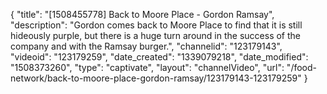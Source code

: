 {
    "title": "[1508455778] Back to Moore Place - Gordon Ramsay",
    "description": "Gordon comes back to Moore Place to find that it is still hideously purple, but there is a huge turn around in the success of the company and with the Ramsay burger.",
    "channelid": "123179143",
    "videoid": "123179259",
    "date_created": "1339079218",
    "date_modified": "1508373260",
    "type": "captivate",
    "layout": "channelVideo",
    "url": "\/food-network\/back-to-moore-place-gordon-ramsay\/123179143-123179259"
}